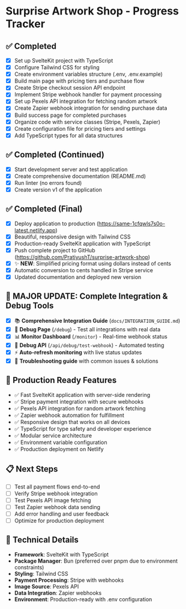 # Surprise Artwork Shop - Progress Tracker

## ✅ Completed
- [x] Set up SvelteKit project with TypeScript
- [x] Configure Tailwind CSS for styling
- [x] Create environment variables structure (.env, .env.example)
- [x] Build main page with pricing tiers and purchase flow
- [x] Create Stripe checkout session API endpoint
- [x] Implement Stripe webhook handler for payment processing
- [x] Set up Pexels API integration for fetching random artwork
- [x] Create Zapier webhook integration for sending purchase data
- [x] Build success page for completed purchases
- [x] Organize code with service classes (Stripe, Pexels, Zapier)
- [x] Create configuration file for pricing tiers and settings
- [x] Add TypeScript types for all data structures

## ✅ Completed (Continued)
- [x] Start development server and test application
- [x] Create comprehensive documentation (README.md)
- [x] Run linter (no errors found)
- [x] Create version v1 of the application

## ✅ Completed (Final)
- [x] Deploy application to production (https://same-1cfqwls7s0o-latest.netlify.app)
- [x] Beautiful, responsive design with Tailwind CSS
- [x] Production-ready SvelteKit application with TypeScript
- [x] Push complete project to GitHub (https://github.com/PratiyushT/surprise-artwork-shop)
- [x] ✨ **NEW**: Simplified pricing format using dollars instead of cents
- [x] Automatic conversion to cents handled in Stripe service
- [x] Updated documentation and deployed new version

## 🎉 **MAJOR UPDATE**: Complete Integration & Debug Tools
- [x] 📚 **Comprehensive Integration Guide** (`docs/INTEGRATION_GUIDE.md`)
- [x] 🔧 **Debug Page** (`/debug`) - Test all integrations with real data
- [x] 📊 **Monitor Dashboard** (`/monitor`) - Real-time webhook status
- [x] 🧪 **Debug API** (`/api/debug/test-webhook`) - Automated testing
- [x] ⚡ **Auto-refresh monitoring** with live status updates
- [x] 🚨 **Troubleshooting guide** with common issues & solutions

## 🎯 Production Ready Features
- ✅ Fast SvelteKit application with server-side rendering
- ✅ Stripe payment integration with secure webhooks
- ✅ Pexels API integration for random artwork fetching
- ✅ Zapier webhook automation for fulfillment
- ✅ Responsive design that works on all devices
- ✅ TypeScript for type safety and developer experience
- ✅ Modular service architecture
- ✅ Environment variable configuration
- ✅ Production deployment on Netlify

## 📋 Next Steps
- [ ] Test all payment flows end-to-end
- [ ] Verify Stripe webhook integration
- [ ] Test Pexels API image fetching
- [ ] Test Zapier webhook data sending
- [ ] Add error handling and user feedback
- [ ] Optimize for production deployment

## 🔧 Technical Details
- **Framework**: SvelteKit with TypeScript
- **Package Manager**: Bun (preferred over pnpm due to environment constraints)
- **Styling**: Tailwind CSS
- **Payment Processing**: Stripe with webhooks
- **Image Source**: Pexels API
- **Data Integration**: Zapier webhooks
- **Environment**: Production-ready with .env configuration
